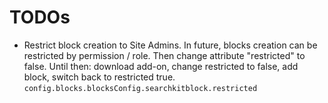 
# TODOs

- Restrict block creation to Site Admins.
  In future, blocks creation can be restricted by permission / role. Then change attribute "restricted" to false. Until then: download add-on, change restricted to false, add block, switch back to restricted true.
  `config.blocks.blocksConfig.searchkitblock.restricted`
